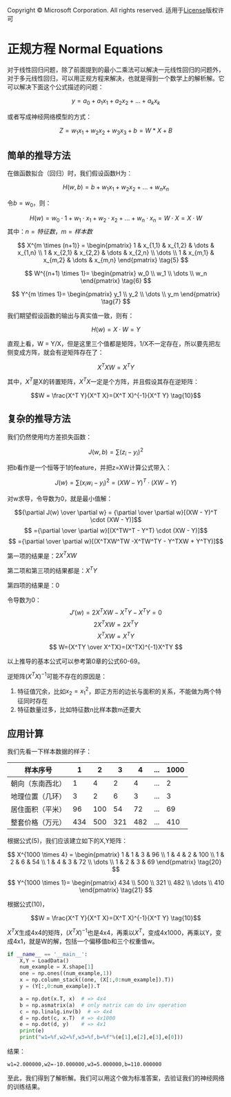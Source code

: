 Copyright © Microsoft Corporation. All rights reserved.
  适用于[License](https://github.com/Microsoft/ai-edu/blob/master/LICENSE.md)版权许可
  
# 正规方程 Normal Equations

对于线性回归问题，除了前面提到的最小二乘法可以解决一元线性回归的问题外，对于多元线性回归，可以用正规方程来解决，也就是得到一个数学上的解析解。它可以解决下面这个公式描述的问题：

$$y=a_0+a_1x_1+a_2x_2+\dots+a_kx_k \tag{1}$$

或者写成神经网络模型的方式：

$$ 
Z = w_1x_1+w_2x_2+w_3x_3+b = W*X + B \tag{2}
$$


## 简单的推导方法

在做函数拟合（回归）时，我们假设函数H为：

$$H(w,b) = b + w_1x_1+w_2x_2+...+w_nx_n \tag{3}$$

令$b=w_0$，则：

$$H(w) = w_0 \cdot 1 + w_1 \cdot x_1+w_2 \cdot x_2+...+w_n \cdot x_n = W \cdot X = X \cdot W \tag{4}$$
其中：$n=特征数，m=样本数$

$$
X^{m \times (n+1)} = \begin{pmatrix} 
1 & x_{1,1} & x_{1,2} & \dots & x_{1,n} \\
1 & x_{2,1} & x_{2,2} & \dots & x_{2,n} \\
\dots \\
1 & x_{m,1} & x_{m,2} & \dots & x_{m,n}
\end{pmatrix} \tag{5}
$$

$$
W^{(n+1) \times 1}= \begin{pmatrix}
w_0 \\
w_1 \\
\dots \\
 w_n
\end{pmatrix}  \tag{6}
$$

$$
Y^{m \times 1}= \begin{pmatrix}
y_1 \\
y_2 \\
\dots \\
y_m
\end{pmatrix}  \tag{7}
$$

我们期望假设函数的输出与真实值一致，则有：

$$H(w) = X \cdot W = Y \tag{8}$$

直观上看，W = Y/X，但是这里三个值都是矩阵，1/X不一定存在，所以要先把左侧变成方阵，就会有逆矩阵存在了：

$$X^T X W = X^T Y \tag{9}$$

其中，$X^T$是X的转置矩阵，$X^T X$一定是个方阵，并且假设其存在逆矩阵：

$$W = \frac{X^T Y}{X^T X}=(X^T X)^{-1}{X^T Y} \tag{10}$$

## 复杂的推导方法


我们仍然使用均方差损失函数：

$$J(w,b) = \sum (z_i - y_i)^2$$

把b看作是一个恒等于1的feature，并把z=XW计算公式带入：

$$J(w) = \sum (x_i w_i -y_i)^2=(XW - Y)^T \cdot (XW - Y) \tag{变成矩阵形式}$$

对w求导，令导数为0，就是最小值解：

$${\partial J(w) \over \partial w} = {\partial \over \partial w}[(XW - Y)^T \cdot (XW - Y)]$$$$
={\partial \over \partial w}[(X^TW^T - Y^T) \cdot (XW - Y)]$$$$
={\partial \over \partial w}[(X^TXW^TW -X^TW^TY - Y^TXW + Y^TY)]$$

第一项的结果是：$2X^TXW$

第二项和第三项的结果都是：$X^TY$

第四项的结果是：0

令导数为0：
$$
J'(w)=2X^TXW -X^TY - X^TY=0$$$$
2X^TXW = 2X^TY $$$$
X^TXW = X^TY $$$$
W={X^TY \over X^TX}=(X^TX)^{-1}X^TY
$$

以上推导的基本公式可以参考第0章的公式60-69。

逆矩阵$(X^TX)^{-1}$可能不存在的原因是：
1. 特征值冗余，比如$x_2=x^2_1$，即正方形的边长与面积的关系，不能做为两个特征同时存在
2. 特征数量过多，比如特征数n比样本数m还要大

## 应用计算

我们先看一下样本数据的样子：

|样本序号|1|2|3|4|...|1000|
|---|---|----|---|--|--|--|
|朝向（东南西北）|1|4|2|4|...|2|
|地理位置（几环）|3|2|6|3|...|3|
|居住面积（平米）|96|100|54|72|...|69|
|整套价格（万元）|434|500|321|482|...|410|

根据公式(5)，我们应该建立如下的X,Y矩阵：

$$
X^{1000 \times 4} = \begin{pmatrix} 
1 & 1 & 3 & 96 \\
1 & 4 & 2 & 100 \\
1 & 2 & 6 & 54 \\
1 & 4 & 3 & 72 \\
\dots \\
1 & 2 & 3 & 69
\end{pmatrix} \tag{20}
$$

$$
Y^{1000 \times 1}= \begin{pmatrix}
434 \\
500 \\
321 \\
482 \\
\dots \\
410
\end{pmatrix}  \tag{21}
$$

根据公式(10)，

$$W = \frac{X^T Y}{X^T X}=(X^T X)^{-1}{X^T Y} \tag{10}$$

$X^TX$生成4x4的矩阵，$(X^TX)^{-1}$也是4x4，再乘以$X^T$，变成4x1000，再乘以Y，变成4x1，就是W的解，包括一个偏移值b和三个权重值w。

```Python
if __name__ == '__main__':
    X,Y = LoadData()
    num_example = X.shape[1]
    one = np.ones((num_example,1))
    x = np.column_stack((one, (X[:,0:num_example]).T))
    y = (Y[:,0:num_example]).T

    a = np.dot(x.T, x)  # => 4x4
    b = np.asmatrix(a)  # only matrix can do inv operation
    c = np.linalg.inv(b)  # => 4x4
    d = np.dot(c, x.T)  # => 4x1000
    e = np.dot(d, y)    # => 4x1
    print(e)
    print("w1=%f,w2=%f,w3=%f,b=%f"%(e[1],e[2],e[3],e[0]))
```
结果：
```
w1=2.000000,w2=-10.000000,w3=5.000000,b=110.000000
```
至此，我们得到了解析解。我们可以用这个做为标准答案，去验证我们的神经网络的训练结果。



